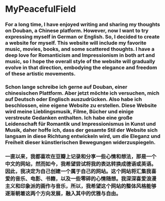 # MyPeacefulField
### For a long time, I have enjoyed writing and sharing my thoughts on Douban, a Chinese platform. However, now I want to try expressing myself in German or English. So, I decided to create a website for myself. This website will include my favorite music, movies, books, and some scattered thoughts. I have a deep love for Romanticism and Impressionism in both art and music, so I hope the overall style of the website will gradually evolve in that direction, embodying the elegance and freedom of these artistic movements.
### Schon lange schreibe ich gerne auf Douban, einer chinesischen Plattform. Aber jetzt möchte ich versuchen, mich auf Deutsch oder Englisch auszudrücken. Also habe ich beschlossen, eine eigene Website zu erstellen. Diese Website wird meine Lieblingsmusik, Filme, Bücher und einige verstreute Gedanken enthalten. Ich habe eine große Leidenschaft für Romantik und Impressionismus in Kunst und Musik, daher hoffe ich, dass der gesamte Stil der Website sich langsam in diese Richtung entwickeln wird, um die Eleganz und Freiheit dieser künstlerischen Bewegungen widerzuspiegeln.
### 一直以来，我都喜欢在豆瓣上记录和分享一些心情和想法，那是一个中文的网站，然而如今，我希望尝试将我的表达转换成德语或英语。因此，我决定为自己创建一个属于自己的网站。这个网站将汇集我喜爱的音乐、电影、书籍，以及一些零碎的心情随想。我深深喜爱浪漫主义和印象派的画作与音乐，所以，我希望这个网站的整体风格能够逐渐朝着这两个方向发展，融入其中的优雅与自由。
